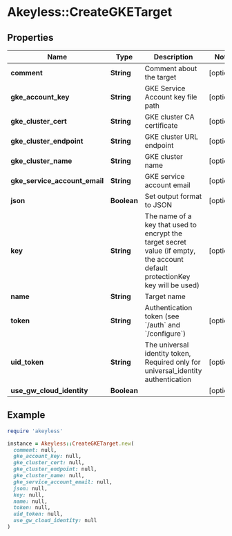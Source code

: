 # Akeyless::CreateGKETarget

## Properties

| Name | Type | Description | Notes |
| ---- | ---- | ----------- | ----- |
| **comment** | **String** | Comment about the target | [optional] |
| **gke_account_key** | **String** | GKE Service Account key file path | [optional] |
| **gke_cluster_cert** | **String** | GKE cluster CA certificate | [optional] |
| **gke_cluster_endpoint** | **String** | GKE cluster URL endpoint | [optional] |
| **gke_cluster_name** | **String** | GKE cluster name | [optional] |
| **gke_service_account_email** | **String** | GKE service account email | [optional] |
| **json** | **Boolean** | Set output format to JSON | [optional] |
| **key** | **String** | The name of a key that used to encrypt the target secret value (if empty, the account default protectionKey key will be used) | [optional] |
| **name** | **String** | Target name |  |
| **token** | **String** | Authentication token (see &#x60;/auth&#x60; and &#x60;/configure&#x60;) | [optional] |
| **uid_token** | **String** | The universal identity token, Required only for universal_identity authentication | [optional] |
| **use_gw_cloud_identity** | **Boolean** |  | [optional] |

## Example

```ruby
require 'akeyless'

instance = Akeyless::CreateGKETarget.new(
  comment: null,
  gke_account_key: null,
  gke_cluster_cert: null,
  gke_cluster_endpoint: null,
  gke_cluster_name: null,
  gke_service_account_email: null,
  json: null,
  key: null,
  name: null,
  token: null,
  uid_token: null,
  use_gw_cloud_identity: null
)
```

